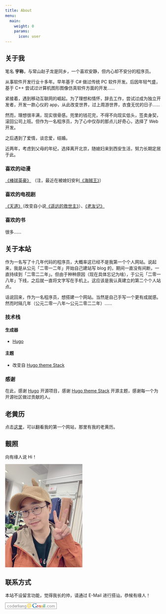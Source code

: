 ```yaml
---
title: About
menu:
  main:
    weight: 0
    params:
      icon: user
---
```


## 关于我

笔名 **宇称**，与常山赵子龙是同乡，一个喜欢安静，但内心却不安分的程序员。

从事软件开发行业十多年。早年基于 C# 做过传统 PC 软件开发。后因年轻气盛，基于 C++ 尝试过计算机图形图像仿真软件方面的开发……

紧接着，遇到移动互联网的崛起。为了理想和情怀，辞去工作，尝试过成为独立开发者，开发一款心仪的 app，从此改变世界，过上周游世界，衣食无忧的日子……

然而，理想很丰满，现实很骨感。兜里的钱花完，不得不向现实低头，签卖身契，滚回公司上班。但作为一名程序员，为了心中仅存的那点儿好奇心，选择了 Web 开发。

之后遇到了爱情，谈恋爱，结婚。

近两年，考虑到父母的年纪，选择离开北京，随媳妇来到西安生活，努力长期定居于此。

### 喜欢的动漫

[《棒球英豪》](https://movie.douban.com/subject/1756889/) （注，最近在被媳妇安利[《海贼王》](https://movie.douban.com/subject/1453238/)）

### 喜欢的电视剧

[《天道》](https://movie.douban.com/subject/2347485/)（改变自小说[《遥远的救世主》](https://book.douban.com/subject/1322455/)）、[《老友记》](https://movie.douban.com/subject/1393859/)

### 喜欢的书

很多……

## 关于本站

作为一名写了十几年代码的程序员，大概率这已经不是我第一个个人网站。说起来，我是从公元「二零一二年」开始自己建站写 blog 的，期间一直没有间断，一直持续到「二零二二年」。但由于种种原因（现在具体忘记为啥），于公元「二零一八年」下线，之后就一直将文字写在手机上。这应该是我认真建立的第二个个人站点。

话说回来，作为一名程序员，想搭建一个网站。当然是自己手写一个更有成就感。然而时隔几年（公元二零一八年～公元二零二二年）……

### 技术栈

#### 生成器

* [Hugo](https://gohugo.io)

#### 主题

* 改变自 [Hugo theme Stack](https://docs.stack.jimmycai.com)

### 感谢

在此，感谢 [Hugo](https://gohugo.io) 开源项目，感谢 [Hugo theme Stack](https://docs.stack.jimmycai.com) 开源主题，感谢每一个为开源社区做过贡献的人。

## 老黄历

点击[这里](https://web.archive.org/web/20181101172413/http://ohcoder.com/)，可以翻看我的第一个网站，那里有我的老黄历。

## 靓照

向有缘人说 Hi！

![Hi](avatar.jpg)

## 联系方式

本站不设留言功能，觉得我长的帅，请通过 E-Mail 进行搭讪，恭候有缘人！

![](mail.png)
